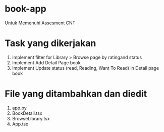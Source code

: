 # book-app
Untuk Memenuhi Assesment CNT

# Task yang dikerjakan
1. Implement filter for Library > Browse page by ratingand status
2. Implement Add Detail Page book
3. Implement Update status (read, Reading, Want To Read) in Detail page book

# File yang ditambahkan dan diedit
1. app.py
2. BookDetail.tsx
3. BrowseLibrary.tsx
4. App.tsx
